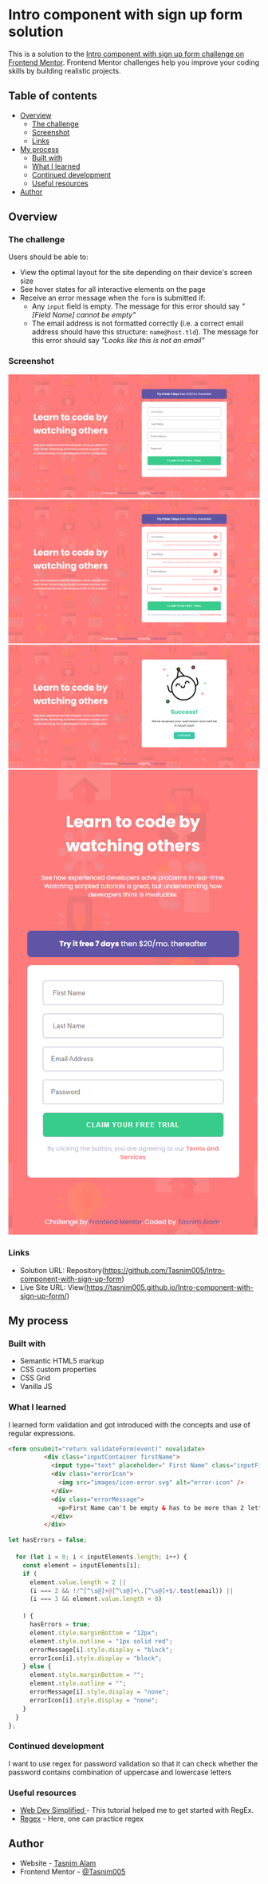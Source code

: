# Intro component with sign up form solution

This is a solution to the [Intro component with sign up form challenge on Frontend Mentor](https://www.frontendmentor.io/challenges/intro-component-with-signup-form-5cf91bd49edda32581d28fd1). Frontend Mentor challenges help you improve your coding skills by building realistic projects.

## Table of contents

- [Overview](#overview)
  - [The challenge](#the-challenge)
  - [Screenshot](#screenshot)
  - [Links](#links)
- [My process](#my-process)
  - [Built with](#built-with)
  - [What I learned](#what-i-learned)
  - [Continued development](#continued-development)
  - [Useful resources](#useful-resources)
- [Author](#author)

## Overview

### The challenge

Users should be able to:

- View the optimal layout for the site depending on their device's screen size
- See hover states for all interactive elements on the page
- Receive an error message when the `form` is submitted if:
  - Any `input` field is empty. The message for this error should say _"[Field Name] cannot be empty"_
  - The email address is not formatted correctly (i.e. a correct email address should have this structure: `name@host.tld`). The message for this error should say _"Looks like this is not an email"_

### Screenshot

![Desktop](images/preview.png)
![Active-state](images/activeState.png)
![Success-state](images/success.png)
![Mobile](images/preview-mobile.png)

### Links

- Solution URL: Repository(https://github.com/Tasnim005/Intro-component-with-sign-up-form)
- Live Site URL: View(https://tasnim005.github.io/Intro-component-with-sign-up-form/)

## My process

### Built with

- Semantic HTML5 markup
- CSS custom properties
- CSS Grid
- Vanilla JS

### What I learned

I learned form validation and got introduced with the concepts and use of regular expressions.

```html
<form onsubmit="return validateForm(event)" novalidate>
          <div class="inputContainer firstName">
            <input type="text" placeholder=" First Name" class="inputField"/>
            <div class="errorIcon">
              <img src="images/icon-error.svg" alt="error-icon" />
            </div>
            <div class="errorMessage">
              <p>First Name can't be empty & has to be more than 2 letters</p>
            </div>
          </div>
```

```js
let hasErrors = false;

  for (let i = 0; i < inputElements.length; i++) {
    const element = inputElements[i];
    if (
      element.value.length < 2 ||
      (i === 2 && !/^[^\s@]+@[^\s@]+\.[^\s@]+$/.test(email)) ||
      (i === 3 && element.value.length < 8)
  
    ) {
      hasErrors = true;
      element.style.marginBottom = "12px";
      element.style.outline = "1px solid red";
      errorMessage[i].style.display = "block";
      errorIcon[i].style.display = "block";
    } else {
      element.style.marginBottom = "";
      element.style.outline = "";
      errorMessage[i].style.display = "none";
      errorIcon[i].style.display = "none";
    }
  }
};
```

### Continued development

I want to use regex for password validation so that it can check whether the password contains combination of uppercase and lowercase letters

### Useful resources

- [Web Dev Simplified ](https://www.youtube.com/watch?v=rhzKDrUiJVk&list=PLs0jC4DgSiPswGBozHflgzflAbqNUWKW-&index=61) - This tutorial helped me to get started with RegEx.
- [Regex](https://regexr.com/) - Here, one can practice regex

## Author
- Website - [Tasnim Alam](https://github.com/Tasnim005)
- Frontend Mentor - [@Tasnim005](https://www.frontendmentor.io/profile/Tasnim005)

